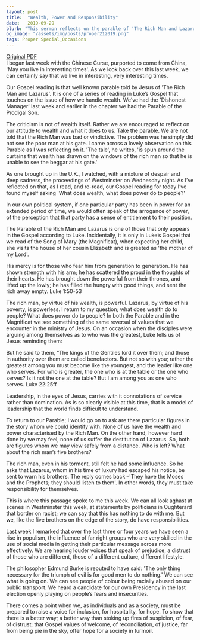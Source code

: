 ```yaml
---
layout: post
title:  "Wealth, Power and Responsibility"
date:   2019-09-29
blurb: "This sermon reflects on the parable of 'The Rich Man and Lazarus', exploring the themes of wealth, power, and responsibility. It challenges listeners to consider their attitudes towards wealth and power, and their responsibilities towards others. The sermon also emphasizes the importance of service over domination in leadership, and encourages individuals and society to raise a voice for inclusion, hospitality, and hope."
og_image: "/assets/img/posts/proper212019.png"
tags: Proper Special_Occasions
---
```

[Original PDF](/assets/pdf/proper212019.pdf)    
I began last week with the Chinese Curse, purported to come from China, 'May you live in interesting times'. As we look back over this last week, we can certainly say that we live in interesting, very interesting times.

Our Gospel reading is that well known parable told by Jesus of 'The Rich Man and Lazarus'. It is one of a series of reading in Luke’s Gospel that touches on the issue of how we handle wealth. We’ve had the 'Dishonest Manager' last week and earlier in the chapter we had the Parable of the Prodigal Son.

The criticism is not of wealth itself. Rather we are encouraged to reflect on our attitude to wealth and what it does to us. Take the parable. We are not told that the Rich Man was bad or vindictive. The problem was he simply did not see the poor man at his gate. I came across a lovely observation on this Parable as I was reflecting on it. 'The tale', he writes, 'is spun around the curtains that wealth has drawn on the windows of the rich man so that he is unable to see the beggar at his gate.'

As one brought up in the U.K., I watched, with a mixture of despair and deep sadness, the proceedings of Westminster on Wednesday night. As I’ve reflected on that, as I read, and re-read, our Gospel reading for today I’ve found myself asking 'What does wealth, what does power do to people?'

In our own political system, if one particular party has been in power for an extended period of time, we would often speak of the arrogance of power, of the perception that that party has a sense of entitlement to their position.

The Parable of the Rich Man and Lazarus is one of those that only appears in the Gospel according to Luke. Incidentally, it is only in Luke’s Gospel that we read of the Song of Mary (the Magnificat), when expecting her child, she visits the house of her cousin Elizabeth and is greeted as 'the mother of my Lord'.

His mercy is for those who fear him
from generation to generation.
He has shown strength with his arm;
he has scattered the proud in the thoughts of their hearts.
He has brought down the powerful from their thrones,
and lifted up the lowly;
he has filled the hungry with good things,
and sent the rich away empty. Luke 1:50-53

The rich man, by virtue of his wealth, is powerful. Lazarus, by virtue of his poverty, is powerless. I return to my question; what does wealth do to people? What does power do to people? In both the Parable and in the Magnificat we see something of the same reversal of values that we encounter in the ministry of Jesus. On an occasion when the disciples were arguing among themselves as to who was the greatest, Luke tells us of Jesus reminding them:

But he said to them, “The kings of the Gentiles lord it over them; and those in authority over them are called benefactors. But not so with you; rather the greatest among you must become like the youngest, and the leader like one who serves. For who is greater, the one who is at the table or the one who serves? Is it not the one at the table? But I am among you as one who serves. Luke 22:25ff

Leadership, in the eyes of Jesus, carries with it connotations of service rather than domination. As is so clearly visible at this time, that is a model of leadership that the world finds difficult to understand.

To return to our Parable; I would go on to ask are there particular figures in the story whom we could identify with. None of us have the wealth and power characterised by the Rich Man. On the other hand, however hard done by we may feel, none of us suffer the destitution of Lazarus. So, both are figures whom we may view safely from a distance. Who is left? What about the rich man’s five brothers?

The rich man, even in his torment, still felt he had some influence. So he asks that Lazarus, whom in his time of luxury had escaped his notice, be sent to warn his brothers. The reply comes back –'They have the Moses and the Prophets; they should listen to them'. In other words, they must take responsibility for themselves.

This is where this passage spoke to me this week. We can all look aghast at scenes in Westminster this week, at statements by politicians in Oughterard that border on racist; we can say that this has nothing to do with me. But we, like the five brothers on the edge of the story, do have responsibilities.

Last week I remarked that over the last three or four years we have seen a rise in populism, the influence of far right groups who are very skilled in the use of social media in getting their particular message across more effectively. We are hearing louder voices that speak of prejudice, a distrust of those who are different, those of a different culture, different lifestyle.

The philosopher Edmund Burke is reputed to have said: 'The only thing necessary for the triumph of evil is for good men to do nothing.' We can see what is going on. We can see people of colour being racially abused on our public transport. We heard a candidate for our own Presidency in the last election openly playing on people’s fears and insecurities.

There comes a point when we, as individuals and as a society, must be prepared to raise a voice for inclusion, for hospitality, for hope. To show that there is a better way; a better way than stoking up fires of suspicion, of fear, of distrust; that Gospel values of welcome, of reconciliation, of justice, far from being pie in the sky, offer hope for a society in turmoil.
